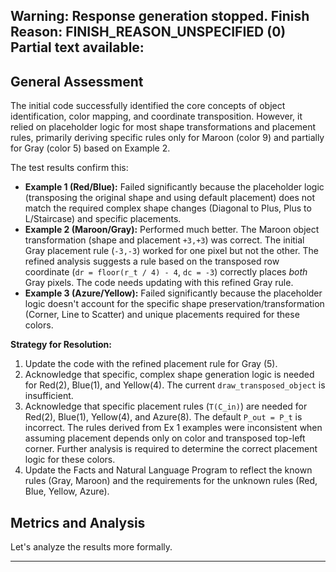 Warning: Response generation stopped. Finish Reason: FINISH_REASON_UNSPECIFIED (0)
Partial text available:
---
## General Assessment

The initial code successfully identified the core concepts of object identification, color mapping, and coordinate transposition. However, it relied on placeholder logic for most shape transformations and placement rules, primarily deriving specific rules only for Maroon (color 9) and partially for Gray (color 5) based on Example 2.

The test results confirm this:
*   **Example 1 (Red/Blue):** Failed significantly because the placeholder logic (transposing the original shape and using default placement) does not match the required complex shape changes (Diagonal to Plus, Plus to L/Staircase) and specific placements.
*   **Example 2 (Maroon/Gray):** Performed much better. The Maroon object transformation (shape and placement `+3,+3`) was correct. The initial Gray placement rule (`-3,-3`) worked for one pixel but not the other. The refined analysis suggests a rule based on the transposed row coordinate (`dr = floor(r_t / 4) - 4`, `dc = -3`) correctly places *both* Gray pixels. The code needs updating with this refined Gray rule.
*   **Example 3 (Azure/Yellow):** Failed significantly because the placeholder logic doesn't account for the specific shape preservation/transformation (Corner, Line to Scatter) and unique placements required for these colors.

**Strategy for Resolution:**
1.  Update the code with the refined placement rule for Gray (5).
2.  Acknowledge that specific, complex shape generation logic is needed for Red(2), Blue(1), and Yellow(4). The current `draw_transposed_object` is insufficient.
3.  Acknowledge that specific placement rules (`T(C_in)`) are needed for Red(2), Blue(1), Yellow(4), and Azure(8). The default `P_out = P_t` is incorrect. The rules derived from Ex 1 examples were inconsistent when assuming placement depends only on color and transposed top-left corner. Further analysis is required to determine the correct placement logic for these colors.
4.  Update the Facts and Natural Language Program to reflect the known rules (Gray, Maroon) and the requirements for the unknown rules (Red, Blue, Yellow, Azure).

## Metrics and Analysis

Let's analyze the results more formally.


---
